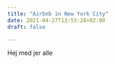 ```yaml
---
title: "Airbnb in New York City"
date: 2021-04-27T13:53:28+02:00
draft: false

---
```


Hej med jer alle

